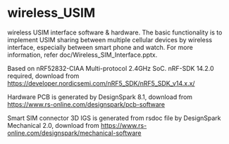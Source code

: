 # wireless_USIM
wireless USIM interface software &amp; hardware. The basic functionality is to implement USIM sharing between multiple cellular devices by wireless interface, especially between smart phone and watch. For more information, refer doc/Wireless_SIM_Interface.pptx. 

Based on nRF52832-CIAA Multi-protocol 2.4GHz SoC. nRF-SDK 14.2.0 required, download from https://developer.nordicsemi.com/nRF5_SDK/nRF5_SDK_v14.x.x/

Hardware PCB is generated by DesignSpark 8.1, download from https://www.rs-online.com/designspark/pcb-software

Smart SIM connector 3D IGS is generated from rsdoc file by DesignSpark Mechanical 2.0, download from https://www.rs-online.com/designspark/mechanical-software

